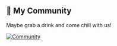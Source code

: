## 🤩 My Community

Maybe grab a drink and come chill with us!

[![Community](https://discordapp.com/api/guilds/716216764769239083/widget.png?style=banner2)]([https://discord.gg/Qk6j2fpeat](https://discord.gg/Jq7XZYGj87))
